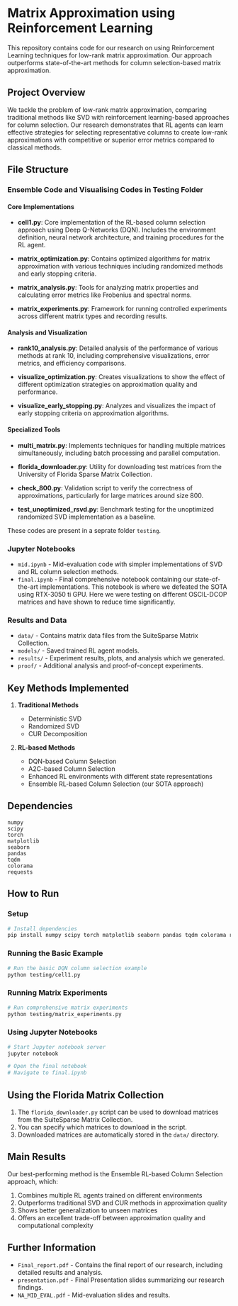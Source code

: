 # Matrix Approximation using Reinforcement Learning

This repository contains code for our research on using Reinforcement Learning techniques for low-rank matrix approximation. Our approach outperforms state-of-the-art methods for column selection-based matrix approximation.

## Project Overview

We tackle the problem of low-rank matrix approximation, comparing traditional methods like SVD with reinforcement learning-based approaches for column selection. Our research demonstrates that RL agents can learn effective strategies for selecting representative columns to create low-rank approximations with competitive or superior error metrics compared to classical methods.

## File Structure

### Ensemble Code and Visualising Codes in Testing Folder

#### Core Implementations

- **cell1.py**: Core implementation of the RL-based column selection approach using Deep Q-Networks (DQN). Includes the environment definition, neural network architecture, and training procedures for the RL agent.

- **matrix_optimization.py**: Contains optimized algorithms for matrix approximation with various techniques including randomized methods and early stopping criteria.

- **matrix_analysis.py**: Tools for analyzing matrix properties and calculating error metrics like Frobenius and spectral norms.

- **matrix_experiments.py**: Framework for running controlled experiments across different matrix types and recording results.

#### Analysis and Visualization

- **rank10_analysis.py**: Detailed analysis of the performance of various methods at rank 10, including comprehensive visualizations, error metrics, and efficiency comparisons.

- **visualize_optimization.py**: Creates visualizations to show the effect of different optimization strategies on approximation quality and performance.

- **visualize_early_stopping.py**: Analyzes and visualizes the impact of early stopping criteria on approximation algorithms.

#### Specialized Tools

- **multi_matrix.py**: Implements techniques for handling multiple matrices simultaneously, including batch processing and parallel computation.

- **florida_downloader.py**: Utility for downloading test matrices from the University of Florida Sparse Matrix Collection.

- **check_800.py**: Validation script to verify the correctness of approximations, particularly for large matrices around size 800.

- **test_unoptimized_rsvd.py**: Benchmark testing for the unoptimized randomized SVD implementation as a baseline.


These codes are present in a seprate folder `testing`.

### Jupyter Notebooks

- `mid.ipynb` - Mid-evaluation code with simpler implementations of SVD and RL column selection methods.
- `final.ipynb` - Final comprehensive notebook containing our state-of-the-art implementations. This notebook is where we defeated the SOTA using RTX-3050 ti GPU. Here we were testing on different OSCIL-DCOP matrices and have shown to reduce time significantly.

### Results and Data

- `data/` - Contains matrix data files from the SuiteSparse Matrix Collection.
- `models/` - Saved trained RL agent models.
- `results/` - Experiment results, plots, and analysis which we generated.
- `proof/` - Additional analysis and proof-of-concept experiments.

## Key Methods Implemented

1. **Traditional Methods**
   - Deterministic SVD
   - Randomized SVD 
   - CUR Decomposition

2. **RL-based Methods**
   - DQN-based Column Selection
   - A2C-based Column Selection
   - Enhanced RL environments with different state representations
   - Ensemble RL-based Column Selection (our SOTA approach)

## Dependencies

```
numpy
scipy
torch
matplotlib
seaborn
pandas
tqdm
colorama
requests
```

## How to Run

### Setup

```bash
# Install dependencies
pip install numpy scipy torch matplotlib seaborn pandas tqdm colorama requests
```

### Running the Basic Example

```bash
# Run the basic DQN column selection example
python testing/cell1.py
```

### Running Matrix Experiments

```bash
# Run comprehensive matrix experiments
python testing/matrix_experiments.py
```

### Using Jupyter Notebooks

```bash
# Start Jupyter notebook server
jupyter notebook

# Open the final notebook
# Navigate to final.ipynb
```

## Using the Florida Matrix Collection

1. The `florida_downloader.py` script can be used to download matrices from the SuiteSparse Matrix Collection.
2. You can specify which matrices to download in the script.
3. Downloaded matrices are automatically stored in the `data/` directory.

## Main Results

Our best-performing method is the Ensemble RL-based Column Selection approach, which:

1. Combines multiple RL agents trained on different environments
2. Outperforms traditional SVD and CUR methods in approximation quality
3. Shows better generalization to unseen matrices
4. Offers an excellent trade-off between approximation quality and computational complexity

## Further Information

- `Final_report.pdf` - Contains the final report of our research, including detailed results and analysis.
- `presentation.pdf` - Final Presentation slides summarizing our research findings.
- `NA_MID_EVAL.pdf` - Mid-evaluation slides and results.
```
